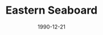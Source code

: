 ---
title: Eastern Seaboard
date: "1990-12-21"
references:
- The Silmarillion
summary: |
  The aquarium. Crabs. Birding. It takes all kinds.
individuals:
  # Judith
- id-02-004
  # Dad
- id-01-002
---